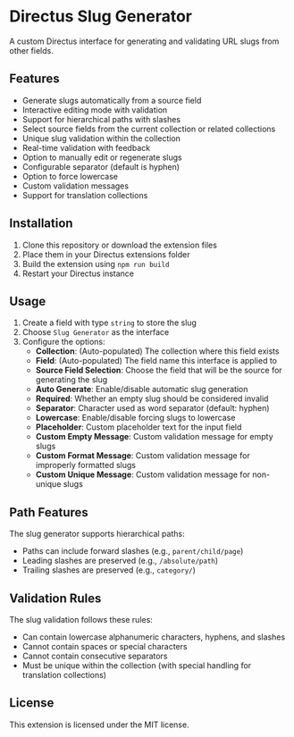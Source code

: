 # Directus Slug Generator

A custom Directus interface for generating and validating URL slugs from other fields.

## Features

- Generate slugs automatically from a source field
- Interactive editing mode with validation
- Support for hierarchical paths with slashes
- Select source fields from the current collection or related collections
- Unique slug validation within the collection
- Real-time validation with feedback
- Option to manually edit or regenerate slugs
- Configurable separator (default is hyphen)
- Option to force lowercase
- Custom validation messages
- Support for translation collections

## Installation

1. Clone this repository or download the extension files
2. Place them in your Directus extensions folder
3. Build the extension using `npm run build`
4. Restart your Directus instance

## Usage

1. Create a field with type `string` to store the slug
2. Choose `Slug Generator` as the interface
3. Configure the options:
   - **Collection**: (Auto-populated) The collection where this field exists
   - **Field**: (Auto-populated) The field name this interface is applied to
   - **Source Field Selection**: Choose the field that will be the source for generating the slug
   - **Auto Generate**: Enable/disable automatic slug generation
   - **Required**: Whether an empty slug should be considered invalid
   - **Separator**: Character used as word separator (default: hyphen)
   - **Lowercase**: Enable/disable forcing slugs to lowercase
   - **Placeholder**: Custom placeholder text for the input field
   - **Custom Empty Message**: Custom validation message for empty slugs
   - **Custom Format Message**: Custom validation message for improperly formatted slugs
   - **Custom Unique Message**: Custom validation message for non-unique slugs

## Path Features

The slug generator supports hierarchical paths:
- Paths can include forward slashes (e.g., `parent/child/page`)
- Leading slashes are preserved (e.g., `/absolute/path`)
- Trailing slashes are preserved (e.g., `category/`)

## Validation Rules

The slug validation follows these rules:
- Can contain lowercase alphanumeric characters, hyphens, and slashes
- Cannot contain spaces or special characters
- Cannot contain consecutive separators
- Must be unique within the collection (with special handling for translation collections)

## License

This extension is licensed under the MIT license.
